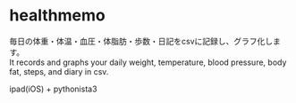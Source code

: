 # healthmemo
毎日の体重・体温・血圧・体脂肪・歩数・日記をcsvに記録し、グラフ化します。<br>
It records and graphs your daily weight, temperature, blood pressure, body fat, steps, and diary in csv. 

ipad(iOS) + pythonista3
